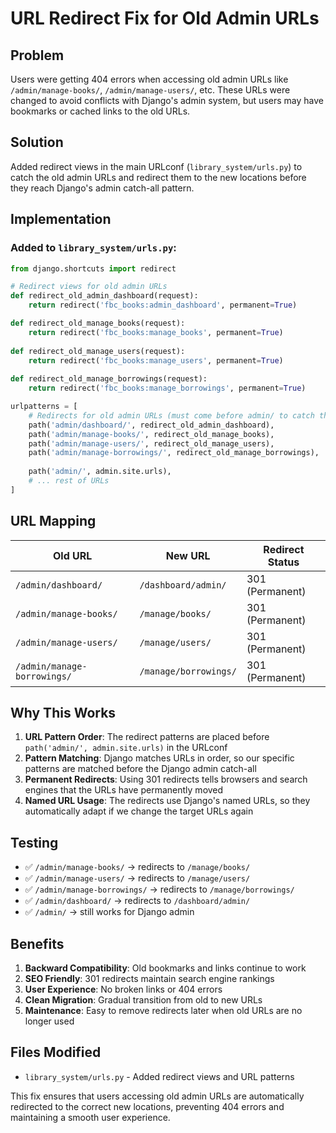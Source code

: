 # URL Redirect Fix for Old Admin URLs

## Problem
Users were getting 404 errors when accessing old admin URLs like `/admin/manage-books/`, `/admin/manage-users/`, etc. These URLs were changed to avoid conflicts with Django's admin system, but users may have bookmarks or cached links to the old URLs.

## Solution
Added redirect views in the main URLconf (`library_system/urls.py`) to catch the old admin URLs and redirect them to the new locations before they reach Django's admin catch-all pattern.

## Implementation

### Added to `library_system/urls.py`:

```python
from django.shortcuts import redirect

# Redirect views for old admin URLs
def redirect_old_admin_dashboard(request):
    return redirect('fbc_books:admin_dashboard', permanent=True)

def redirect_old_manage_books(request):
    return redirect('fbc_books:manage_books', permanent=True)
    
def redirect_old_manage_users(request):
    return redirect('fbc_books:manage_users', permanent=True)
    
def redirect_old_manage_borrowings(request):
    return redirect('fbc_books:manage_borrowings', permanent=True)

urlpatterns = [
    # Redirects for old admin URLs (must come before admin/ to catch them)
    path('admin/dashboard/', redirect_old_admin_dashboard),
    path('admin/manage-books/', redirect_old_manage_books),
    path('admin/manage-users/', redirect_old_manage_users),
    path('admin/manage-borrowings/', redirect_old_manage_borrowings),
    
    path('admin/', admin.site.urls),
    # ... rest of URLs
]
```

## URL Mapping

| Old URL | New URL | Redirect Status |
|---------|---------|----------------|
| `/admin/dashboard/` | `/dashboard/admin/` | 301 (Permanent) |
| `/admin/manage-books/` | `/manage/books/` | 301 (Permanent) |
| `/admin/manage-users/` | `/manage/users/` | 301 (Permanent) |
| `/admin/manage-borrowings/` | `/manage/borrowings/` | 301 (Permanent) |

## Why This Works
1. **URL Pattern Order**: The redirect patterns are placed before `path('admin/', admin.site.urls)` in the URLconf
2. **Pattern Matching**: Django matches URLs in order, so our specific patterns are matched before the Django admin catch-all
3. **Permanent Redirects**: Using 301 redirects tells browsers and search engines that the URLs have permanently moved
4. **Named URL Usage**: The redirects use Django's named URLs, so they automatically adapt if we change the target URLs again

## Testing
- ✅ `/admin/manage-books/` → redirects to `/manage/books/`
- ✅ `/admin/manage-users/` → redirects to `/manage/users/`
- ✅ `/admin/manage-borrowings/` → redirects to `/manage/borrowings/`
- ✅ `/admin/dashboard/` → redirects to `/dashboard/admin/`
- ✅ `/admin/` → still works for Django admin

## Benefits
1. **Backward Compatibility**: Old bookmarks and links continue to work
2. **SEO Friendly**: 301 redirects maintain search engine rankings
3. **User Experience**: No broken links or 404 errors
4. **Clean Migration**: Gradual transition from old to new URLs
5. **Maintenance**: Easy to remove redirects later when old URLs are no longer used

## Files Modified
- `library_system/urls.py` - Added redirect views and URL patterns

This fix ensures that users accessing old admin URLs are automatically redirected to the correct new locations, preventing 404 errors and maintaining a smooth user experience.
